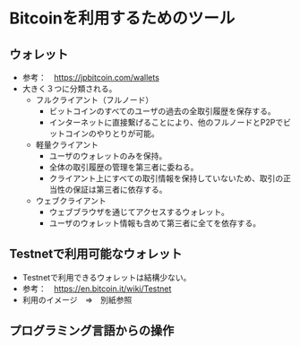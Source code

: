 # Bitcoinを利用するためのツール

## ウォレット
* 参考：　https://jpbitcoin.com/wallets
* 大きく３つに分類される。
  * フルクライアント（フルノード）
    * ビットコインのすべてのユーザの過去の全取引履歴を保存する。
    * インターネットに直接繋げることにより、他のフルノードとP2Pでビットコインのやりとりが可能。
  * 軽量クライアント
    * ユーザのウォレットのみを保持。
    * 全体の取引履歴の管理を第三者に委ねる。
    * クライアント上にすべての取引情報を保持していないため、取引の正当性の保証は第三者に依存する。
  * ウェブクライアント
    * ウェブブラウザを通じてアクセスするウォレット。
    * ユーザのウォレット情報も含めて第三者に全てを依存する。

## Testnetで利用可能なウォレット
* Testnetで利用できるウォレットは結構少ない。
* 参考：　https://en.bitcoin.it/wiki/Testnet
* 利用のイメージ　⇒　別紙参照

## プログラミング言語からの操作
